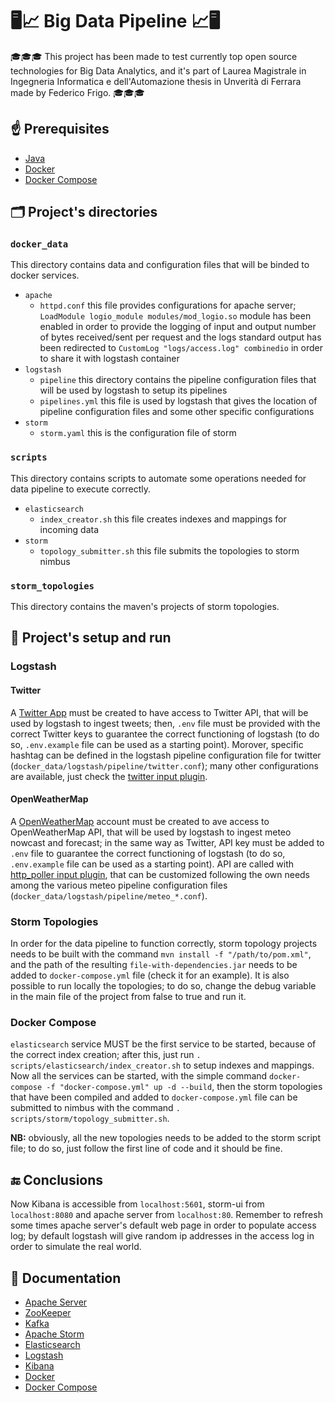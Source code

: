 # 🖥📈 Big Data Pipeline 📈🖥

🎓🎓🎓 This project has been made to test currently top open source technologies for Big Data Analytics, and it's part of Laurea Magistrale in Ingegneria Informatica e dell'Automazione thesis in Unverità di Ferrara made by Federico Frigo. 🎓🎓🎓

## ☝ Prerequisites

- [Java](https://www.digitalocean.com/community/tutorials/how-to-install-java-with-apt-on-ubuntu-18-04)
- [Docker](https://docs.docker.com/install/)
- [Docker Compose](https://docs.docker.com/compose/install/)

## 🗂 Project's directories

### `docker_data`

This directory contains data and configuration files that will be binded to docker services.

- `apache`
  - `httpd.conf` this file provides configurations for apache server; `LoadModule logio_module modules/mod_logio.so` module has been enabled in order to provide the logging of input and output number of bytes received/sent per request and the logs standard output has been redirected to `CustomLog "logs/access.log" combinedio` in order to share it with logstash container
- `logstash`
  - `pipeline` this directory contains the pipeline configuration files that will be used by logstash to setup its pipelines
  - `pipelines.yml` this file is used by logstash that gives the location of pipeline configuration files and some other specific configurations
- `storm`
  - `storm.yaml` this is the configuration file of storm

### `scripts`

This directory contains scripts to automate some operations needed for data pipeline to execute correctly.

- `elasticsearch`
  - `index_creator.sh` this file creates indexes and mappings for incoming data
- `storm`
  - `topology_submitter.sh` this file submits the topologies to storm nimbus

### `storm_topologies`

This directory contains the maven's projects of storm topologies.

## 🚀 Project's setup and run

### Logstash

#### Twitter

A [Twitter App](https://developer.twitter.com/) must be created to have access to Twitter API, that will be used by logstash to ingest tweets; then, `.env` file must be provided with the correct Twitter keys to guarantee the correct functioning of logstash (to do so, `.env.example` file can be used as a starting point). Morover, specific hashtag can be defined in the logstash pipeline configuration file for twitter (`docker_data/logstash/pipeline/twitter.conf`); many other configurations are available, just check the [twitter input plugin](https://www.elastic.co/guide/en/logstash/current/plugins-inputs-twitter.html).

#### OpenWeatherMap

A [OpenWeatherMap](https://openweathermap.org/) account must be created to ave access to OpenWeatherMap API, that will be used by logstash to ingest meteo nowcast and forecast; in the same way as Twitter, API key must be added to `.env` file to guarantee the correct functioning of logstash (to do so, `.env.example` file can be used as a starting point). API are called with [http_poller input plugin](https://www.elastic.co/guide/en/logstash/current/plugins-inputs-http_poller.html), that can be customized following the own needs among the various meteo pipeline configuration files (`docker_data/logstash/pipeline/meteo_*.conf`).

### Storm Topologies

In order for the data pipeline to function correctly, storm topology projects needs to be built with the command `mvn install -f "/path/to/pom.xml"`, and the path of the resulting `file-with-dependencies.jar` needs to be added to `docker-compose.yml` file (check it for an example).
It is also possible to run locally the topologies; to do so, change the debug variable in the main file of the project from false to true and run it.

### Docker Compose

`elasticsearch` service MUST be the first service to be started, because of the correct index creation; after this, just run `. scripts/elasticsearch/index_creator.sh` to setup indexes and mappings.
Now all the services can be started, with the simple command `docker-compose -f "docker-compose.yml" up -d --build`, then the storm topologies that have been compiled and added to `docker-compose.yml` file can be submitted to nimbus with the command `. scripts/storm/topology_submitter.sh`.

**NB:** obviously, all the new topologies needs to be added to the storm script file; to do so, just follow the first line of code and it should be fine.

## 🔚 Conclusions

Now Kibana is accessible from `localhost:5601`, storm-ui from `localhost:8080` and apache server from `localhost:80`. Remember to refresh some times apache server's default web page in order to populate access log; by default logstash will give random ip addresses in the access log in order to simulate the real world.

## 📑 Documentation

- [Apache Server](https://httpd.apache.org/)
- [ZooKeeper](https://zookeeper.apache.org/)
- [Kafka](https://kafka.apache.org/)
- [Apache Storm](http://storm.apache.org/)
- [Elasticsearch](https://www.elastic.co/guide/en/elasticsearch/reference/current/index.html)
- [Logstash](https://www.elastic.co/guide/en/logstash/current/index.html)
- [Kibana](https://www.elastic.co/guide/en/kibana/current/index.html)
- [Docker](https://docs.docker.com/)
- [Docker Compose](https://docs.docker.com/compose/)

